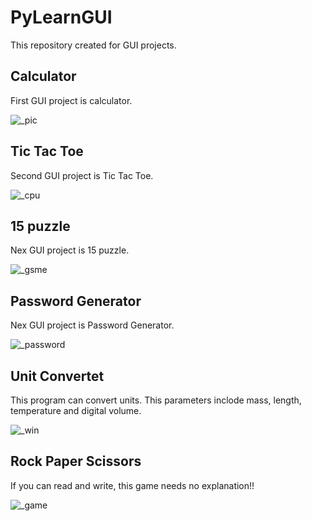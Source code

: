 # PyLearnGUI

This repository created for GUI projects.

## Calculator

First GUI project is calculator.


![_pic](https://user-images.githubusercontent.com/43343453/216264301-e70b651a-b745-4e7f-aa3e-94a7639e4950.png)

## Tic Tac Toe

Second GUI project is Tic Tac Toe.

![_cpu](https://user-images.githubusercontent.com/43343453/216640546-db2070e3-fe3c-483a-be74-2bd77f32043f.png)


## 15 puzzle

Nex GUI project is 15 puzzle.

![_gsme](https://user-images.githubusercontent.com/43343453/218018815-4de1e677-7377-462c-9039-067f71964550.png)


## Password Generator

Nex GUI project is Password Generator.

![_password](https://user-images.githubusercontent.com/43343453/218064402-09eaa505-ae71-4f71-b799-20e03b6fc955.png)


## Unit Convertet

This program can convert units. This parameters inclode mass, length, temperature and digital volume.

![_win](https://user-images.githubusercontent.com/43343453/218254665-974b2d6e-ba85-4efa-b08a-6e09451d28ea.png)


## Rock Paper Scissors

If you can read and write, this game needs no explanation!!

![_game](https://user-images.githubusercontent.com/43343453/218266227-6d2275ea-6338-4043-b6bf-c5a0418f17c2.png)

